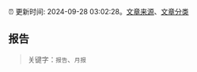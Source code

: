 :alarm_clock: 更新时间: 2024-09-28 03:02:28。[文章来源](/README.md)、[文章分类](/TAGS.md)

## 报告


> 关键字：`报告`、`月报`



